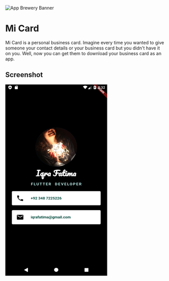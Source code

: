 ![App Brewery Banner](https://github.com/londonappbrewery/Images/blob/master/AppBreweryBanner.png)

# Mi Card

Mi Card is a personal business card. Imagine every time you wanted to give someone your contact details or your business card but you didn't have it on you. Well, now you can get them to download your business card as an app.


## Screenshot
<img src="images/final.png" height="600" width="320">
